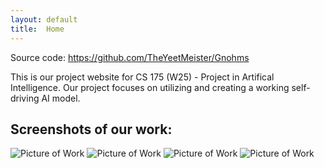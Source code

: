 ```yaml
---
layout: default
title:  Home
---
```


Source code: https://github.com/TheYeetMeister/Gnohms

This is our project website for CS 175 (W25) - Project in Artifical Intelligence. Our project focuses on utilizing and creating a working self-driving AI model.



## Screenshots of our work:

![Picture of Work]("IMG_1053.PNG")
![Picture of Work]("IMG_1050.JPG")
![Picture of Work]("IMG_1049.JPG")
![Picture of Work]("IMG_1046.JPG")
